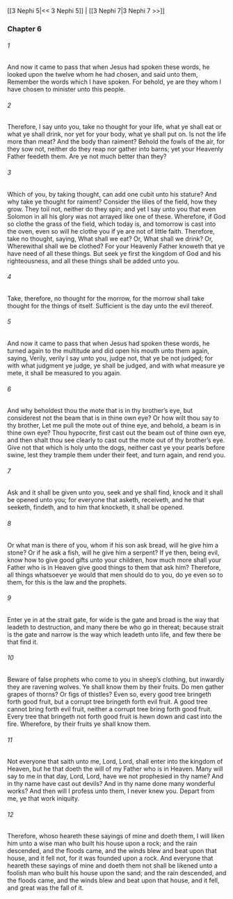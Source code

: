 [[3 Nephi 5|<< 3 Nephi 5]]  |  [[3 Nephi 7|3 Nephi 7 >>]]

### Chapter 6
###### 1
And now it came to pass that when Jesus had spoken these words, he looked upon the twelve whom he had chosen, and said unto them, Remember the words which I have spoken. For behold, ye are they whom I have chosen to minister unto this people.

###### 2
Therefore, I say unto you, take no thought for your life, what ye shall eat or what ye shall drink, nor yet for your body, what ye shall put on. Is not the life more than meat? And the body than raiment? Behold the fowls of the air, for they sow not, neither do they reap nor gather into barns; yet your Heavenly Father feedeth them. Are ye not much better than they?

###### 3
Which of you, by taking thought, can add one cubit unto his stature? And why take ye thought for raiment? Consider the lilies of the field, how they grow. They toil not, neither do they spin; and yet I say unto you that even Solomon in all his glory was not arrayed like one of these. Wherefore, if God so clothe the grass of the field, which today is, and tomorrow is cast into the oven, even so will he clothe you if ye are not of little faith. Therefore, take no thought, saying, What shall we eat? Or, What shall we drink? Or, Wherewithal shall we be clothed? For your Heavenly Father knoweth that ye have need of all these things. But seek ye first the kingdom of God and his righteousness, and all these things shall be added unto you.

###### 4
Take, therefore, no thought for the morrow, for the morrow shall take thought for the things of itself. Sufficient is the day unto the evil thereof.

###### 5
And now it came to pass that when Jesus had spoken these words, he turned again to the multitude and did open his mouth unto them again, saying, Verily, verily I say unto you, judge not, that ye be not judged; for with what judgment ye judge, ye shall be judged, and with what measure ye mete, it shall be measured to you again.

###### 6
And why beholdest thou the mote that is in thy brother’s eye, but considerest not the beam that is in thine own eye? Or how wilt thou say to thy brother, Let me pull the mote out of thine eye, and behold, a beam is in thine own eye? Thou hypocrite, first cast out the beam out of thine own eye, and then shalt thou see clearly to cast out the mote out of thy brother’s eye. Give not that which is holy unto the dogs, neither cast ye your pearls before swine, lest they trample them under their feet, and turn again, and rend you.

###### 7
Ask and it shall be given unto you, seek and ye shall find, knock and it shall be opened unto you; for everyone that asketh, receiveth, and he that seeketh, findeth, and to him that knocketh, it shall be opened.

###### 8
Or what man is there of you, whom if his son ask bread, will he give him a stone? Or if he ask a fish, will he give him a serpent? If ye then, being evil, know how to give good gifts unto your children, how much more shall your Father who is in Heaven give good things to them that ask him? Therefore, all things whatsoever ye would that men should do to you, do ye even so to them, for this is the law and the prophets.

###### 9
Enter ye in at the strait gate, for wide is the gate and broad is the way that leadeth to destruction, and many there be who go in thereat; because strait is the gate and narrow is the way which leadeth unto life, and few there be that find it.

###### 10
Beware of false prophets who come to you in sheep’s clothing, but inwardly they are ravening wolves. Ye shall know them by their fruits. Do men gather grapes of thorns? Or figs of thistles? Even so, every good tree bringeth forth good fruit, but a corrupt tree bringeth forth evil fruit. A good tree cannot bring forth evil fruit, neither a corrupt tree bring forth good fruit. Every tree that bringeth not forth good fruit is hewn down and cast into the fire. Wherefore, by their fruits ye shall know them.

###### 11
Not everyone that saith unto me, Lord, Lord, shall enter into the kingdom of Heaven, but he that doeth the will of my Father who is in Heaven. Many will say to me in that day, Lord, Lord, have we not prophesied in thy name? And in thy name have cast out devils? And in thy name done many wonderful works? And then will I profess unto them, I never knew you. Depart from me, ye that work iniquity.

###### 12
Therefore, whoso heareth these sayings of mine and doeth them, I will liken him unto a wise man who built his house upon a rock; and the rain descended, and the floods came, and the winds blew and beat upon that house, and it fell not, for it was founded upon a rock. And everyone that heareth these sayings of mine and doeth them not shall be likened unto a foolish man who built his house upon the sand; and the rain descended, and the floods came, and the winds blew and beat upon that house, and it fell, and great was the fall of it.